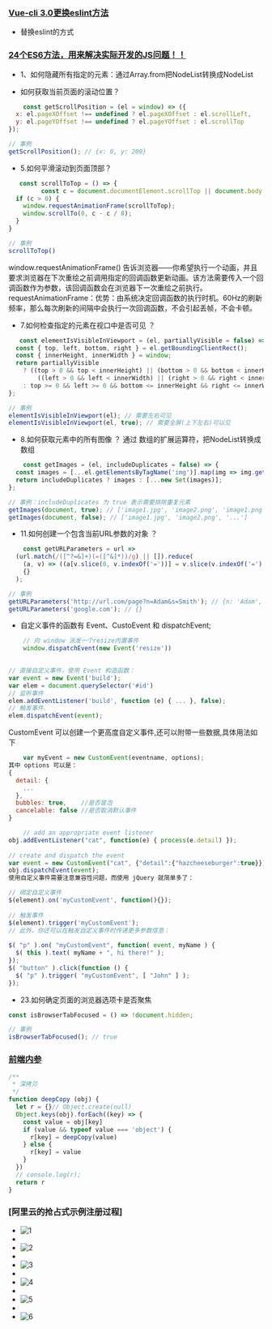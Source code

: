 ### [Vue-cli 3.0更换eslint方法](https://eslint.vuejs.org/user-guide/#installation)
- 替换eslint的方式

### [24个ES6方法，用来解决实际开发的JS问题！！](https://juejin.im/post/5ed08019e51d45786973c2e9?utm_source=gold_browser_extension)
- 1、如何隐藏所有指定的元素：通过Array.from把NodeList转换成NodeList 

- 如何获取当前页面的滚动位置？
```javascript
    const getScrollPosition = (el = window) => ({
  x: el.pageXOffset !== undefined ? el.pageXOffset : el.scrollLeft,
  y: el.pageYOffset !== undefined ? el.pageYOffset : el.scrollTop
});

// 事例
getScrollPosition(); // {x: 0, y: 200}

```

- 5.如何平滑滚动到页面顶部？
```javascript
   const scrollToTop = () => {
         const c = document.documentElement.scrollTop || document.body.scrollTop;
  if (c > 0) {
    window.requestAnimationFrame(scrollToTop);
    window.scrollTo(0, c - c / 8);
  }
}

// 事例
scrollToTop()
```
window.requestAnimationFrame()  告诉浏览器——你希望执行一个动画，并且要求浏览器在下次重绘之前调用指定的回调函数更新动画。该方法需要传入一个回调函数作为参数，该回调函数会在浏览器下一次重绘之前执行。
requestAnimationFrame：优势：由系统决定回调函数的执行时机。60Hz的刷新频率，那么每次刷新的间隔中会执行一次回调函数，不会引起丢帧，不会卡顿。

- 7.如何检查指定的元素在视口中是否可见 ？
```javascript
   const elementIsVisibleInViewport = (el, partiallyVisible = false) => {
  const { top, left, bottom, right } = el.getBoundingClientRect();
  const { innerHeight, innerWidth } = window;
  return partiallyVisible
    ? ((top > 0 && top < innerHeight) || (bottom > 0 && bottom < innerHeight)) &&
        ((left > 0 && left < innerWidth) || (right > 0 && right < innerWidth))
    : top >= 0 && left >= 0 && bottom <= innerHeight && right <= innerWidth;
};

// 事例
elementIsVisibleInViewport(el); // 需要左右可见
elementIsVisibleInViewport(el, true); // 需要全屏(上下左右)可以见
```
- 8.如何获取元素中的所有图像 ？
通过 数组的扩展运算符，把NodeList转换成数组
```javascript
    const getImages = (el, includeDuplicates = false) => {
  const images = [...el.getElementsByTagName('img')].map(img => img.getAttribute('src'));
  return includeDuplicates ? images : [...new Set(images)];
};

// 事例：includeDuplicates 为 true 表示需要排除重复元素
getImages(document, true); // ['image1.jpg', 'image2.png', 'image1.png', '...']
getImages(document, false); // ['image1.jpg', 'image2.png', '...']
```

- 11.如何创建一个包含当前URL参数的对象 ？
```javascript
    const getURLParameters = url =>
  (url.match(/([^?=&]+)(=([^&]*))/g) || []).reduce(
    (a, v) => ((a[v.slice(0, v.indexOf('='))] = v.slice(v.indexOf('=') + 1)), a),
    {}
  );

// 事例
getURLParameters('http://url.com/page?n=Adam&s=Smith'); // {n: 'Adam', s: 'Smith'}
getURLParameters('google.com'); // {}

```
- 自定义事件的函数有 Event、CustoEvent 和 dispatchEvent;
```javascript
    // 向 window 派发一个resize内置事件
    window.dispatchEvent(new Event('resize'))
 

// 直接自定义事件，使用 Event 构造函数：
var event = new Event('build');
var elem = document.querySelector('#id')
// 监听事件
elem.addEventListener('build', function (e) { ... }, false);
// 触发事件.
elem.dispatchEvent(event);
```
CustomEvent 可以创建一个更高度自定义事件,还可以附带一些数据,具体用法如下
```javascript
    var myEvent = new CustomEvent(eventname, options);
其中 options 可以是：
{
  detail: {
    ...
  },
  bubbles: true,    //是否冒泡
  cancelable: false //是否取消默认事件
}
```

```javascript
    // add an appropriate event listener
obj.addEventListener("cat", function(e) { process(e.detail) });
 
// create and dispatch the event
var event = new CustomEvent("cat", {"detail":{"hazcheeseburger":true}});
obj.dispatchEvent(event);
使用自定义事件需要注意兼容性问题，而使用 jQuery 就简单多了：

// 绑定自定义事件
$(element).on('myCustomEvent', function(){});
 
// 触发事件
$(element).trigger('myCustomEvent');
// 此外，你还可以在触发自定义事件时传递更多参数信息：
 
$( "p" ).on( "myCustomEvent", function( event, myName ) {
  $( this ).text( myName + ", hi there!" );
});
$( "button" ).click(function () {
  $( "p" ).trigger( "myCustomEvent", [ "John" ] );
});

```
- 23.如何确定页面的浏览器选项卡是否聚焦 
```javascript
const isBrowserTabFocused = () => !document.hidden;

// 事例
isBrowserTabFocused(); // true
```

### [前端内参](https://github.com/coffe1891/frontend-hard-mode-interview)
```javascript
/**
 * 深拷贝
 */
function deepCopy (obj) {
  let r = {}// Object.create(null)
  Object.keys(obj).forEach((key) => {
    const value = obj[key]
    if (value && typeof value === 'object') {
      r[key] = deepCopy(value)
    } else {
      r[key] = value
    }
  })
  // console.log(r);
  return r
}
```

### [阿里云的抢占式示例注册过程]
- ![1](../../images/aliyunesc/1.png)
- 
- ![2](../../images/aliyunesc/2.png)
- 
- ![3](../../images/aliyunesc/3.png)
- 
- ![4](../../images/aliyunesc/4.png)
- 
- ![5](../../images/aliyunesc/5.png)
- 
- ![6](../../images/aliyunesc/6.png)